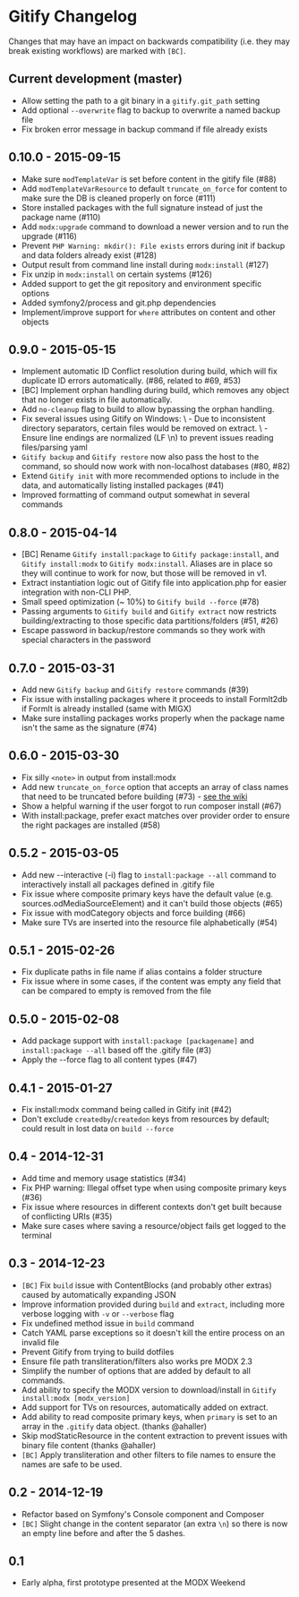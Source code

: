 # Gitify Changelog

Changes that may have an impact on backwards compatibility (i.e. they may break existing workflows) are marked with `[BC]`.

## Current development (master)
- Allow setting the path to a git binary in a `gitify.git_path` setting
- Add optional `--overwrite` flag to backup to overwrite a named backup file
- Fix broken error message in backup command if file already exists

## 0.10.0 - 2015-09-15
- Make sure `modTemplateVar` is set before content in the gitify file (#88)
- Add `modTemplateVarResource` to default `truncate_on_force` for content to make sure the DB is cleaned properly on force (#111) 
- Store installed packages with the full signature instead of just the package name (#110)
- Add `modx:upgrade` command to download a newer version and to run the upgrade (#116)
- Prevent `PHP Warning: mkdir(): File exists` errors during init if backup and data folders already exist (#128)
- Output result from command line install during `modx:install` (#127)
- Fix unzip in `modx:install` on certain systems (#126)
- Added support to get the git repository and environment specific options
- Added symfony2/process and git.php dependencies
- Implement/improve support for `where` attributes on content and other objects

## 0.9.0 - 2015-05-15
- Implement automatic ID Conflict resolution during build, which will fix duplicate ID errors automatically. (#86, related to #69, #53)
- [BC] Implement orphan handling during build, which removes any object that no longer exists in file automatically.
- Add `no-cleanup` flag to build to allow bypassing the orphan handling.
- Fix several issues using Gitify on Windows:
  \ - Due to inconsistent directory separators, certain files would be removed on extract.
  \ - Ensure line endings are normalized (LF \n) to prevent issues reading files/parsing yaml
- `Gitify backup` and `Gitify restore` now also pass the host to the command, so should now work with non-localhost databases (#80, #82)
- Extend `Gitify init` with more recommended options to include in the data, and automatically listing installed packages (#41)
- Improved formatting of command output somewhat in several commands

## 0.8.0 - 2015-04-14
- [BC] Rename `Gitify install:package` to `Gitify package:install`, and `Gitify install:modx` to `Gitify modx:install`. Aliases are in place so they will continue to work for now, but those will be removed in v1. 
- Extract instantiation logic out of Gitify file into application.php for easier integration with non-CLI PHP.
- Small speed optimization (~ 10%) to `Gitify build --force` (#78)
- Passing arguments to `Gitify build` and  `Gitify extract` now restricts building/extracting to those specific data partitions/folders (#51, #26)
- Escape password in backup/restore commands so they work with special characters in the password

## 0.7.0 - 2015-03-31
- Add new `Gitify backup` and `Gitify restore` commands (#39)
- Fix issue with installing packages where it proceeds to install FormIt2db if FormIt is already installed (same with MIGX)
- Make sure installing packages works properly when the package name isn't the same as the signature (#74)

## 0.6.0 - 2015-03-30
- Fix silly `<note>` in output from install:modx
- Add new `truncate_on_force` option that accepts an array of class names that need to be truncated before building (#73) - [see the wiki](https://github.com/modmore/Gitify/wiki/3.-The-.gitify-File#dealing-with-closures)
- Show a helpful warning if the user forgot to run composer install (#67)
- With install:package, prefer exact matches over provider order to ensure the right packages are installed (#58)

## 0.5.2 - 2015-03-05
- Add new --interactive (-i) flag to `install:package --all` command to interactively install all packages defined in .gitify file
- Fix issue where composite primary keys have the default value (e.g. sources.odMediaSourceElement) and it can't build those objects (#65)
- Fix issue with modCategory objects and force building (#66)
- Make sure TVs are inserted into the resource file alphabetically (#54)

## 0.5.1 - 2015-02-26
- Fix duplicate paths in file name if alias contains a folder structure
- Fix issue where in some cases, if the content was empty any field that can be compared to empty is removed from the file

## 0.5.0 - 2015-02-08

- Add package support with `install:package [packagename]` and `install:package --all` based off the .gitify file (#3)
- Apply the --force flag to all content types (#47)

## 0.4.1 - 2015-01-27

- Fix install:modx command being called in Gitify init (#42)
- Don't exclude `createdby`/`createdon` keys from resources by default; could result in lost data on `build --force`

## 0.4 - 2014-12-31

- Add time and memory usage statistics (#34)
- Fix PHP warning: Illegal offset type when using composite primary keys (#36)
- Fix issue where resources in different contexts don't get built because of conflicting URIs (#35)
- Make sure cases where saving a resource/object fails get logged to the terminal

## 0.3 - 2014-12-23

- `[BC]` Fix `build` issue with ContentBlocks (and probably other extras) caused by automatically expanding JSON
- Improve information provided during `build` and `extract`, including more verbose logging with `-v` or `--verbose` flag
- Fix undefined method issue in `build` command
- Catch YAML parse exceptions so it doesn't kill the entire process on an invalid file
- Prevent Gitify from trying to build dotfiles
- Ensure file path transliteration/filters also works pre MODX 2.3
- Simplify the number of options that are added by default to all commands.
- Add ability to specify the MODX version to download/install in `Gitify install:modx [modx_version]`
- Add support for TVs on resources, automatically added on extract.
- Add ability to read composite primary keys, when `primary` is set to an array in the `.gitify` data object. (thanks @ahaller)
- Skip modStaticResource in the content extraction to prevent issues with binary file content (thanks @ahaller)
- `[BC]` Apply transliteration and other filters to file names to ensure the names are safe to be used.

## 0.2 - 2014-12-19

- Refactor based on Symfony's Console component and Composer
- `[BC]` Slight change in the content separator (an extra `\n`) so there is now an empty line before and after the 5 dashes.

## 0.1

- Early alpha, first prototype presented at the MODX Weekend
